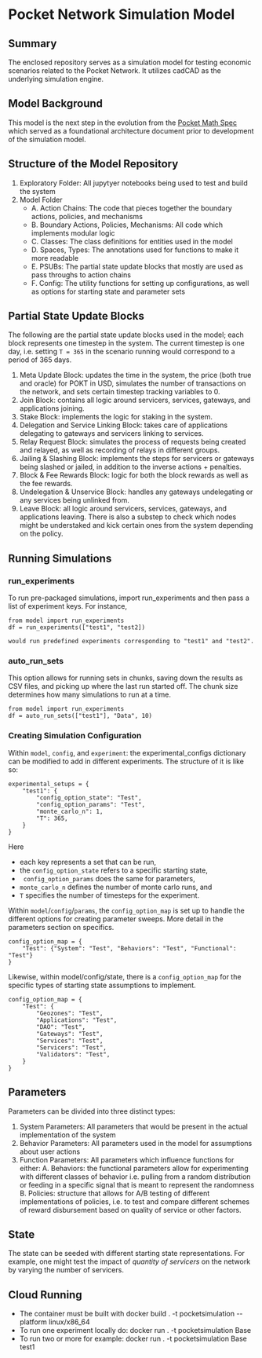 # Pocket Network Simulation Model

## Summary

The enclosed repository serves as a simulation model for testing economic scenarios related to the Pocket Network. It utilizes cadCAD as the underlying simulation engine.

## Model Background

This model is the next step in the evolution from the [Pocket Math Spec](https://github.com/BlockScience/PocketMathSpec) which served as a foundational architecture document prior to development of the simulation model.

## Structure of the Model Repository

1. Exploratory Folder: All jupytyer notebooks being used to test and build the system
2. Model Folder
      * A. Action Chains: The code that pieces together the boundary actions, policies, and mechanisms
      * B. Boundary Actions, Policies, Mechanisms: All code which implements modular logic
      * C. Classes: The class definitions for entities used in the model
      * D. Spaces, Types: The annotations used for functions to make it more readable
      * E. PSUBs: The partial state update blocks that mostly are used as pass throughs to action chains
      * F. Config: The utility functions for setting up configurations, as well as options for starting state and parameter sets

## Partial State Update Blocks

The following are the partial state update blocks used in the model; each block represents one timestep in the system. The current timestep is one day, i.e. setting `T = 365` in the scenario running would correspond to a period of 365 days. 

1. Meta Update Block: updates the time in the system, the price (both true and oracle) for POKT in USD, simulates the number of transactions on the network, and sets certain timestep tracking variables to 0.
2. Join Block: contains all logic around servicers, services, gateways, and applications joining.
3. Stake Block: implements the logic for staking in the system.
4. Delegation and Service Linking Block: takes care of applications delegating to gateways and servicers linking to services.
5. Relay Request Block: simulates the process of requests being created and relayed, as well as recording of relays in different groups.
6. Jailing & Slashing Block: implements the steps for servicers or gateways being slashed or jailed, in addition to the inverse actions + penalties.
7. Block & Fee Rewards Block: logic for both the block rewards as well as the fee rewards.
8. Undelegation & Unservice Block: handles any gateways undelegating or any services being unlinked from.
9. Leave Block: all logic around servicers, services, gateways, and applications leaving. There is also a substep to check which nodes might be understaked and kick certain ones from the system depending on the policy.

## Running Simulations

### run_experiments

To run pre-packaged simulations, import run_experiments and then pass a list of experiment keys. For instance,

    from model import run_experiments
    df = run_experiments(["test1", "test2])

    would run predefined experiments corresponding to "test1" and "test2". 

### auto_run_sets

This option allows for running sets in chunks, saving down the results as CSV files, and picking up where the last run started off. The chunk size determines how many simulations to run at a time.

    from model import run_experiments
    df = auto_run_sets(["test1"], "Data", 10)

### Creating Simulation Configuration

Within `model`, `config`, and `experiment`: the experimental_configs dictionary can be modified to add in different experiments. The structure of it is like so:

    experimental_setups = {
        "test1": {
            "config_option_state": "Test",
            "config_option_params": "Test",
            "monte_carlo_n": 1,
            "T": 365,
        }
    }

Here 
* each key represents a set that can be run,
* the `config_option_state` refers to a specific starting state,
* ` config_option_params` does the same for parameters,
* `monte_carlo_n` defines the number of monte carlo runs, and
* `T` specifies the number of timesteps for the experiment.

Within `model`/`config`/`params`, the `config_option_map` is set up to handle the different options for creating parameter sweeps. More detail in the parameters section on specifics.

    config_option_map = {
        "Test": {"System": "Test", "Behaviors": "Test", "Functional": "Test"}
    }

Likewise, within model/config/state, there is a `config_option_map` for the specific types of starting state assumptions to implement.

    config_option_map = {
        "Test": {
            "Geozones": "Test",
            "Applications": "Test",
            "DAO": "Test",
            "Gateways": "Test",
            "Services": "Test",
            "Servicers": "Test",
            "Validators": "Test",
        }
    }


## Parameters

Parameters can be divided into three distinct types:

1. System Parameters: All parameters that would be present in the actual implementation of the system
2. Behavior Parameters: All parameters used in the model for assumptions about user actions
3. Function Parameters: All parameters which influence functions for either:
    A. Behaviors: the functional parameters allow for experimenting with different classes of behavior i.e. pulling from a random distribution or feeding in a specific signal that is meant to represent the randomness
    B. Policies: structure that allows for A/B testing of different implementations of policies, i.e. to test and compare different schemes of reward disbursement based on quality of service or other factors.

## State

The state can be seeded with different starting state representations. For example, one might test the impact of *quantity of servicers* on the network by varying the number of servicers. 

## Cloud Running

- The container must be built with docker build . -t pocketsimulation --platform linux/x86_64
- To run one experiment locally do: docker run . -t pocketsimulation Base
- To run two or more for example: docker run . -t pocketsimulation Base test1
